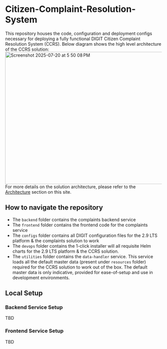 # Citizen-Complaint-Resolution-System
This repository houses the code, configuration and deployment configs necessary for deploying a fully functional DIGIT Citizen Complaint Resolution System (CCRS). 
Below diagram shows the high level architecture of the CCRS solution:
<img width="967" height="426" alt="Screenshot 2025-07-20 at 5 50 08 PM" src="https://github.com/user-attachments/assets/8e421d9c-09fb-4193-bec4-faea3bcb653b" />
For more details on the solution architecture, please refer to the [Architecture](https://docs.digit.org/complaints-resolution/design/architecture) section on this site.

## How to navigate the repository
- The `backend` folder contains the complaints backend service
- The `frontend` folder contains the frontend code for the complaints service
- The `configs` folder contains all DIGIT configuration files for the 2.9 LTS platform & the complaints solution to work
- The `devops` folder contains the 1-click installer will all requisite Helm charts for the 2.9 LTS platform & the CCRS solution.
- The `utilities` folder contains the `data-handler` service. This service loads all the default master data (present under `resources` folder) required for the CCRS solution to work out of the box. The default master data is only indicative, provided for ease-of-setup and use in development environments. 

## Local Setup
### Backend Service Setup
TBD
### Frontend Service Setup
TBD


